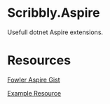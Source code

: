 # Scribbly.Aspire
Usefull dotnet Aspire extensions.

# Resources

[Fowler Aspire Gist](https://gist.github.com/davidfowl/b408af870d4b5b54a28bf18bffa127e1)

[Example Resource](https://github.com/dotnet/aspire-samples/tree/main/samples/CustomResources)
